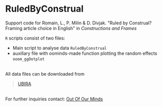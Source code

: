 # RuledByConstrual

Support code for Romain, L., P. Milin & D. Divjak. "Ruled by Construal? Framing article choice in English" in *Constructions and Frames*

`R` scripts consist of two files:

+ Main script to analyse data						`RuledByConstrual`
+ auxillary file with oominds-made function plotting the random effects
  													`ooom_ggDotplot`
<br>
All data files can be downloaded from

> [UBIRA](http://edata.bham.ac.uk/878/)

<br>
For further inquiries contact: <a href="mailto:ooominds@ooominds.org">Out Of Our Minds</a>
